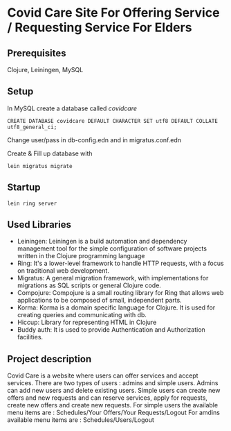 # Covid Care Site For Offering Service / Requesting Service For Elders

## Prerequisites

Clojure, Leiningen, MySQL

## Setup

In MySQL create a database called *covidcare*

```
CREATE DATABASE covidcare DEFAULT CHARACTER SET utf8 DEFAULT COLLATE utf8_general_ci;
```

Change user/pass in db-config.edn and in migratus.conf.edn

Create & Fill up database with

```
lein migratus migrate
```

## Startup

```
lein ring server
```

## Used Libraries

- Leiningen: Leiningen is a build automation and dependency management tool for the simple configuration of software projects written in the Clojure programming language
- Ring:  It's a lower-level framework to handle HTTP requests, with a focus on traditional web development. 
- Migratus: A general migration framework, with implementations for migrations as SQL scripts or general Clojure code.
- Compojure: Compojure is a small routing library for Ring that allows web applications to be composed of small, independent parts.
- Korma: Korma is a domain specific language for Clojure. It is used for creating queries and communicating with db.
- Hiccup: Library for representing HTML in Clojure 
- Buddy auth: It is used to provide Authentication and Authorization facilities.

## Project description

Covid Care is a website where users can offer services and accept services.
There are two types of users : admins and simple users.
Admins can add new users and delete existing users.
Simple users can create new offers and new requests and can reserve services, apply for requests, create new offers and create new requests.
For simple users the available menu items are : Schedules/Your Offers/Your Requests/Logout
For amdins available menu items are : Schedules/Users/Logout